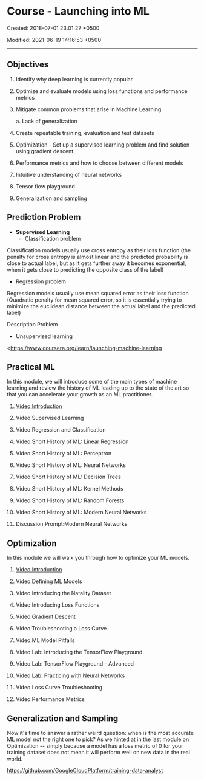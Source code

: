 # Course - Launching into ML

Created: 2018-07-01 23:01:27 +0500

Modified: 2021-06-19 14:16:53 +0500

---

## Objectives

1.  Identify why deep learning is currently popular

2.  Optimize and evaluate models using loss functions and performance metrics

3.  Mitigate common problems that arise in Machine Learning

    a.  Lack of generalization

4.  Create repeatable training, evaluation and test datasets

5.  Optimization - Set up a supervised learning problem and find solution using gradient descent

6.  Performance metrics and how to choose between different models

7.  Intuitive understanding of neural networks

8.  Tensor flow playground

9.  Generalization and sampling

## Prediction Problem
-   **Supervised Learning**
    -   Classification problem

Classification models usually use cross entropy as their loss function (the penalty for cross entropy is almost linear and the predicted probability is close to actual label, but as it gets further away it becomes exponential, when it gets close to predicting the opposite class of the label)
-   Regression problem

Regression models usually use mean squared error as their loss function (Quadratic penalty for mean squared error, so it is essentially trying to minimize the euclidean distance between the actual label and the predicted label)

Description Problem
-   Unsupervised learning

<https://www.coursera.org/learn/launching-machine-learning

## Practical ML

In this module, we will introduce some of the main types of machine learning and review the history of ML leading up to the state of the art so that you can accelerate your growth as an ML practitioner.

1.  [Video:Introduction](https://www.coursera.org/learn/launching-machine-learning/lecture/j4Rbd/introduction)

2.  Video:Supervised Learning

3.  Video:Regression and Classification

4.  Video:Short History of ML: Linear Regression

5.  Video:Short History of ML: Perceptron

6.  Video:Short History of ML: Neural Networks

7.  Video:Short History of ML: Decision Trees

8.  Video:Short History of ML: Kernel Methods

9.  Video:Short History of ML: Random Forests

10. Video:Short History of ML: Modern Neural Networks

11. Discussion Prompt:Modern Neural Networks

## Optimization

In this module we will walk you through how to optimize your ML models.

1.  [Video:Introduction](https://www.coursera.org/learn/launching-machine-learning/lecture/ebCZS/introduction)

2.  Video:Defining ML Models

3.  Video:Introducing the Natality Dataset

4.  Video:Introducing Loss Functions

5.  Video:Gradient Descent

6.  Video:Troubleshooting a Loss Curve

7.  Video:ML Model Pitfalls

8.  Video:Lab: Introducing the TensorFlow Playground

9.  Video:Lab: TensorFlow Playground - Advanced

10. Video:Lab: Practicing with Neural Networks

11. Video:Loss Curve Troubleshooting

12. Video:Performance Metrics

## Generalization and Sampling

Now it's time to answer a rather weird question: when is the most accurate ML model not the right one to pick? As we hinted at in the last module on Optimization -- simply because a model has a loss metric of 0 for your training dataset does not mean it will perform well on new data in the real world.

<https://github.com/GoogleCloudPlatform/training-data-analyst>
